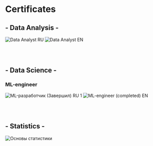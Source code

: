 # Certificates

## - Data Analysis -
![Data Analyst RU](https://github.com/leopoldgerber/certificates/assets/114569329/f80cd318-7688-42c9-89eb-8ce6ae1dce68)
![Data Analyst EN](https://github.com/leopoldgerber/certificates/assets/114569329/633fc9f8-636a-4fa6-a30e-2100bfcf48d3)


<br>
<br>

## - Data Science -
### ML-engineer
![ML-разработчик (Завершил) RU 1](https://github.com/leopoldgerber/certificates/assets/114569329/e6ee8fa9-f0d3-481d-973a-7505288bbfaa)
![ML-engineer (completed) EN](https://github.com/leopoldgerber/certificates/assets/114569329/1d977698-7955-40c8-8e17-1904487b2359)


<br>
<br>

## - Statistics -
![Основы статистики](https://github.com/leopoldgerber/certificates/assets/114569329/710d60fa-2c61-4938-ad3f-9d601b18d017)
